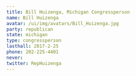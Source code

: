 ```yaml
---
title: Bill Huizenga, Michigan Congressperson
name: Bill Huizenga
avatar: /ui/img/avatars/Bill_Huizenga.jpg
party: republican
state: michigan
type: congressperson
lasthall: 2017-2-25
phone: 202-225-4401
never: 
twitter: RepHuizenga
---
```

